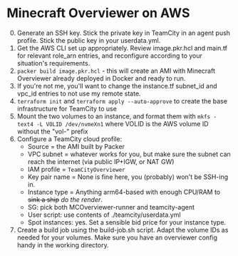 Minecraft Overviewer on AWS
===============

0. Generate an SSH key. Stick the private key in TeamCity in an agent push profile. Stick the public key in your userdata.yml.
1. Get the AWS CLI set up appropriately. Review image.pkr.hcl and main.tf for relevant role_arn entries, and reconfigure according to your situation's requirements.
2. `packer build image.pkr.hcl` - this will create an AMI with Minecraft Overviewer already deployed in Docker and ready to run.
3. If you're not me, you'll want to change the instance.tf subnet_id and vpc_id entries to not use my remote state.
4. `terraform init` and `terraform apply --auto-approve` to create the base infrastructure for TeamCity to use
5. Mount the two volumes to an instance, and format them with `mkfs -text4 -L VOLID /dev/nvmeXn1` where VOLID is the AWS volume ID without the "vol-" prefix
6. Configure a TeamCity cloud profile:
    - Source = the AMI built by Packer
    - VPC subnet = whatever works for you, but make sure the subnet can reach the internet (via public IP+IGW, or NAT GW)
    - IAM profile = `TeamCityOverviewer`
    - Key pair name = None is fine here, you (probably) won't be SSH-ing in.
    - Instance type = Anything arm64-based with enough CPU/RAM to ~~sink a ship~~ _do the render_.
    - SG: pick both MCOverviewer-runner and teamcity-agent
    - User script: use contents of ./teamcity/userdata.yml
    - Spot instances: yes. Set a sensible bid price for your instance type.
7. Create a build job using the build-job.sh script. Adapt the volume IDs as needed for your volumes. Make sure you have an overviewer config handy in the working directory.

